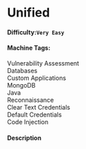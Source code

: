 # Unified

#### Difficulty:<code>Very Easy</code>

#### Machine Tags:
  Vulnerability Assessment  
  Databases  
  Custom Applications  
  MongoDB  
  Java  
  Reconnaissance  
  Clear Text Credentials  
  Default Credentials  
  Code Injection  

#### Description
  
